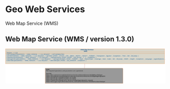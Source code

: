 # Geo Web Services 

Web Map Service (WMS)


## Web Map Service (WMS / version 1.3.0)

![WMS visualized as class diagram](media/wms-as-class.svg)

